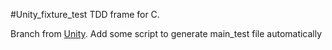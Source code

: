 #Unity_fixture_test
TDD frame for C.

Branch from [Unity](https://github.com/ThrowTheSwitch/Unity).
Add some script to generate main_test file automatically

